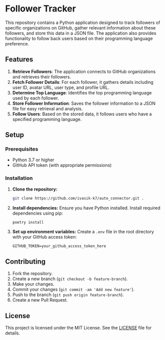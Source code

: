 # Follower Tracker

This repository contains a Python application designed to track followers of specific organizations on GitHub, gather relevant information about these followers, and store this data in a JSON file. The application also provides functionality to follow back users based on their programming language preference.

## Features

1. **Retrieve Followers**: The application connects to GitHub organizations and retrieves their followers.
2. **Fetch Follower Details**: For each follower, it gathers details including user ID, avatar URL, user type, and profile URL.
3. **Determine Top Language**: Identifies the top programming language used by each follower.
4. **Store Follower Information**: Saves the follower information to a JSON file for easy retrieval and analysis.
5. **Follow Users**: Based on the stored data, it follows users who have a specified programming language.

## Setup

### Prerequisites

- Python 3.7 or higher
- GitHub API token (with appropriate permissions)

### Installation

1. **Clone the repository:**

   ```bash
   git clone https://github.com/ivasik-k7/auto_connector.git .
   ```

2. **Install dependencies:**
   Ensure you have Python installed. Install required dependencies using pip:

   ```bash
   poetry install
   ```

3. **Set up environment variables:**
   Create a `.env` file in the root directory with your GitHub access token:

   ```
   GITHUB_TOKEN=your_github_access_token_here
   ```

## Contributing

1. Fork the repository.
2. Create a new branch (`git checkout -b feature-branch`).
3. Make your changes.
4. Commit your changes (`git commit -am 'Add new feature'`).
5. Push to the branch (`git push origin feature-branch`).
6. Create a new Pull Request.

## License

This project is licensed under the MIT License. See the [LICENSE](LICENSE) file for details.
